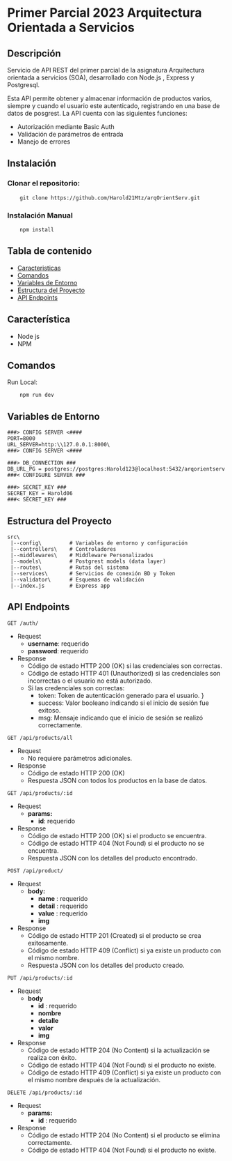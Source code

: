 # Primer Parcial 2023 Arquitectura Orientada a Servicios

## Descripción

Servicio de API REST del primer parcial de la asignatura Arquitectura orientada a servicios (SOA), desarrollado con Node.js , Express y Postgresql.

Esta API permite obtener y almacenar información de productos varios, siempre y cuando el usuario este autenticado, registrando en una base de datos de posgrest. La API cuenta con las siguientes funciones:

- Autorización mediante Basic Auth
- Validación de parámetros de entrada
- Manejo de errores


## Instalación

### Clonar el repositorio:
```
    git clone https://github.com/Harold21Mtz/arqOrientServ.git
```

### Instalación Manual

```
    npm install
```

## Tabla de contenido

- [Caracteristicas](#Caracteristicas)
- [Comandos](#Comandos)
- [Variables de Entorno](#Variables-de-Entorno)
- [Estructura del Proyecto](#Estructura-del-Proyecto)
- [API Endpoints](#API-Endpoints)


## Característica
- Node js
- NPM

## Comandos
Run Local:
```
    npm run dev
```

## Variables de Entorno
```
###> CONFIG SERVER <####
PORT=8000
URL_SERVER=http:\\127.0.0.1:8000\
###> CONFIG SERVER <####

###> DB_CONNECTION ### 
DB_URL_PG = postgres://postgres:Harold123@localhost:5432/arqorientserv
###< CONFIGURE SERVER ###

###> SECRET_KEY ###
SECRET_KEY = Harold06
###< SECRET_KEY ###
```

## Estructura del Proyecto

```
src\
 |--config\         # Variables de entorno y configuración 
 |--controllers\    # Controladores 
 |--middlewares\    # Middleware Personalizados
 |--models\         # Postgrest models (data layer) 
 |--routes\         # Rutas del sistema
 |--services\       # Servicios de conexión BD y Token 
 |--validator\      # Esquemas de validación
 |--index.js        # Express app
```


## API Endpoints

<code>GET /auth/</code>
- Request
    - **username**:  requerido
    - **password**:  requerido
- Response
    - Código de estado HTTP 200 (OK) si las credenciales son correctas.
    - Código de estado HTTP 401 (Unauthorized) si las credenciales son incorrectas o el usuario no está autorizado.
    - Si las credenciales son correctas:
      - token: Token de autenticación generado para el usuario. }
      - success: Valor booleano indicando si el inicio de sesión fue exitoso. 
      - msg: Mensaje indicando que el inicio de sesión se realizó correctamente.

<code>GET /api/products/all</code>
- Request
    - No requiere parámetros adicionales.
- Response
    - Código de estado HTTP 200 (OK)
    - Respuesta JSON con todos los productos en la base de datos.

<code>GET /api/products/:id</code>
- Request
    - **params:**
        - **id**:  requerido
- Response
    - Código de estado HTTP 200 (OK) si el producto se encuentra.
    -  Código de estado HTTP 404 (Not Found) si el producto no se encuentra.
    -  Respuesta JSON con los detalles del producto encontrado.

<code>POST /api/product/</code>
- Request
    - **body:**
        - **name** :  requerido
        - **detail** : requerido
        - **value** :  requerido
        - **img**
- Response
    - Código de estado HTTP 201 (Created) si el producto se crea exitosamente.
    -  Código de estado HTTP 409 (Conflict) si ya existe un producto con el mismo nombre.
    -  Respuesta JSON con los detalles del producto creado.

<code>PUT /api/products/:id</code>
- Request
    - **body**
        - **id** :  requerido
        - **nombre**
        - **detalle**
        - **valor**
        - **img**
- Response
    - Código de estado HTTP 204 (No Content) si la actualización se realiza con éxito.
    -  Código de estado HTTP 404 (Not Found) si el producto no existe.
    -  Código de estado HTTP 409 (Conflict) si ya existe un producto con el mismo nombre después de la actualización.

<code>DELETE /api/products/:id</code>
- Request
    - **params:**
        - **id** : requerido
- Response
    - Código de estado HTTP 204 (No Content) si el producto se elimina correctamente.
    -  Código de estado HTTP 404 (Not Found) si el producto no existe.